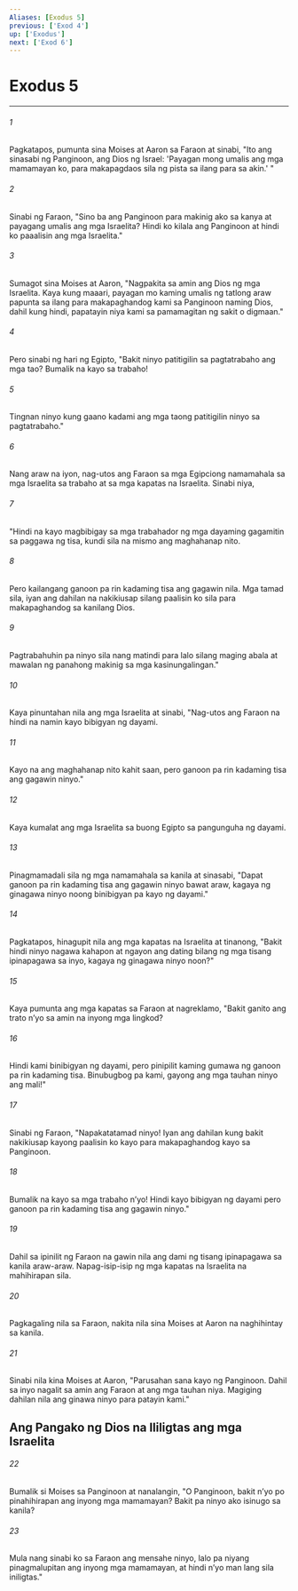 ```yaml
---
Aliases: [Exodus 5]
previous: ['Exod 4']
up: ['Exodus']
next: ['Exod 6']
---
```

# Exodus 5

***

###### 1
Pagkatapos, pumunta sina Moises at Aaron sa Faraon at sinabi, "Ito ang sinasabi ng Panginoon, ang Dios ng Israel: 'Payagan mong umalis ang mga mamamayan ko, para makapagdaos sila ng pista sa ilang para sa akin.' " 

###### 2
Sinabi ng Faraon, "Sino ba ang Panginoon para makinig ako sa kanya at payagang umalis ang mga Israelita? Hindi ko kilala ang Panginoon at hindi ko paaalisin ang mga Israelita." 

###### 3
Sumagot sina Moises at Aaron, "Nagpakita sa amin ang Dios ng mga Israelita. Kaya kung maaari, payagan mo kaming umalis ng tatlong araw papunta sa ilang para makapaghandog kami sa Panginoon naming Dios, dahil kung hindi, papatayin niya kami sa pamamagitan ng sakit o digmaan." 

###### 4
Pero sinabi ng hari ng Egipto, "Bakit ninyo patitigilin sa pagtatrabaho ang mga tao? Bumalik na kayo sa trabaho! 

###### 5
Tingnan ninyo kung gaano kadami ang mga taong patitigilin ninyo sa pagtatrabaho." 

###### 6
Nang araw na iyon, nag-utos ang Faraon sa mga Egipciong namamahala sa mga Israelita sa trabaho at sa mga kapatas na Israelita. Sinabi niya, 

###### 7
"Hindi na kayo magbibigay sa mga trabahador ng mga dayaming gagamitin sa paggawa ng tisa, kundi sila na mismo ang maghahanap nito. 

###### 8
Pero kailangang ganoon pa rin kadaming tisa ang gagawin nila. Mga tamad sila, iyan ang dahilan na nakikiusap silang paalisin ko sila para makapaghandog sa kanilang Dios. 

###### 9
Pagtrabahuhin pa ninyo sila nang matindi para lalo silang maging abala at mawalan ng panahong makinig sa mga kasinungalingan." 

###### 10
Kaya pinuntahan nila ang mga Israelita at sinabi, "Nag-utos ang Faraon na hindi na namin kayo bibigyan ng dayami. 

###### 11
Kayo na ang maghahanap nito kahit saan, pero ganoon pa rin kadaming tisa ang gagawin ninyo." 

###### 12
Kaya kumalat ang mga Israelita sa buong Egipto sa pangunguha ng dayami. 

###### 13
Pinagmamadali sila ng mga namamahala sa kanila at sinasabi, "Dapat ganoon pa rin kadaming tisa ang gagawin ninyo bawat araw, kagaya ng ginagawa ninyo noong binibigyan pa kayo ng dayami." 

###### 14
Pagkatapos, hinagupit nila ang mga kapatas na Israelita at tinanong, "Bakit hindi ninyo nagawa kahapon at ngayon ang dating bilang ng mga tisang ipinapagawa sa inyo, kagaya ng ginagawa ninyo noon?" 

###### 15
Kaya pumunta ang mga kapatas sa Faraon at nagreklamo, "Bakit ganito ang trato nʼyo sa amin na inyong mga lingkod? 

###### 16
Hindi kami binibigyan ng dayami, pero pinipilit kaming gumawa ng ganoon pa rin kadaming tisa. Binubugbog pa kami, gayong ang mga tauhan ninyo ang mali!" 

###### 17
Sinabi ng Faraon, "Napakatatamad ninyo! Iyan ang dahilan kung bakit nakikiusap kayong paalisin ko kayo para makapaghandog kayo sa Panginoon. 

###### 18
Bumalik na kayo sa mga trabaho nʼyo! Hindi kayo bibigyan ng dayami pero ganoon pa rin kadaming tisa ang gagawin ninyo." 

###### 19
Dahil sa ipinilit ng Faraon na gawin nila ang dami ng tisang ipinapagawa sa kanila araw-araw. Napag-isip-isip ng mga kapatas na Israelita na mahihirapan sila. 

###### 20
Pagkagaling nila sa Faraon, nakita nila sina Moises at Aaron na naghihintay sa kanila. 

###### 21
Sinabi nila kina Moises at Aaron, "Parusahan sana kayo ng Panginoon. Dahil sa inyo nagalit sa amin ang Faraon at ang mga tauhan niya. Magiging dahilan nila ang ginawa ninyo para patayin kami." 

## Ang Pangako ng Dios na Ililigtas ang mga Israelita 

###### 22
Bumalik si Moises sa Panginoon at nanalangin, "O Panginoon, bakit nʼyo po pinahihirapan ang inyong mga mamamayan? Bakit pa ninyo ako isinugo sa kanila? 

###### 23
Mula nang sinabi ko sa Faraon ang mensahe ninyo, lalo pa niyang pinagmalupitan ang inyong mga mamamayan, at hindi nʼyo man lang sila iniligtas."
